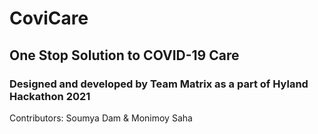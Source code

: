 # CoviCare
## One Stop Solution to COVID-19 Care
### Designed and developed by Team Matrix as a part of Hyland Hackathon 2021
Contributors: Soumya Dam & Monimoy Saha
